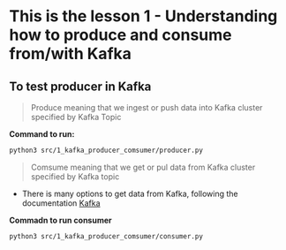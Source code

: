# This is the lesson 1 - Understanding how to produce and consume from/with Kafka

## To test producer in Kafka
> Produce meaning that we ingest or push data into Kafka cluster specified by Kafka Topic 

**Command to run:**
```bash
python3 src/1_kafka_producer_comsumer/producer.py
```

> Comsume meaning that we get or pul data from Kafka cluster specified by Kafka topic
- There is many options to get data from Kafka, following the documentation [Kafka](https://developer.confluent.io/tutorials/kafka-console-consumer-read-specific-offsets-partitions/confluent.html)

**Commadn to run consumer**
```bash
python3 src/1_kafka_producer_comsumer/consumer.py
```